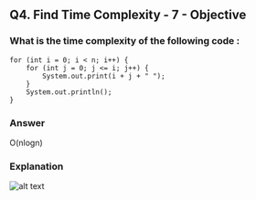 ## Q4. Find Time Complexity - 7 - Objective

### What is the time complexity of the following code :

```
for (int i = 0; i < n; i++) {
    for (int j = 0; j <= i; j++) {
        System.out.print(i + j + " ");
    }
    System.out.println();
}
```

### Answer
O(nlogn)


### Explanation
![alt text](chrome_YHDI3w9hfP.png)
